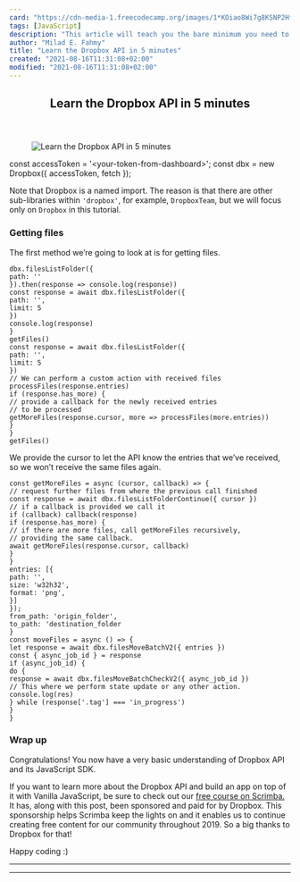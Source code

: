 ```yaml
---
card: "https://cdn-media-1.freecodecamp.org/images/1*KOiao8Wi7g8KSNP2HfxssA.png"
tags: [JavaScript]
description: "This article will teach you the bare minimum you need to know"
author: "Milad E. Fahmy"
title: "Learn the Dropbox API in 5 minutes"
created: "2021-08-16T11:31:08+02:00"
modified: "2021-08-16T11:31:08+02:00"
---
```

<div class="site-wrapper">
<main id="site-main" class="site-main outer">
<div class="inner">
<article class="post-full post tag-javascript tag-web-development tag-front-end-development tag-coding tag-technology ">
<header class="post-full-header">
<h1 class="post-full-title">Learn the Dropbox API in 5 minutes</h1>
</header>
<figure class="post-full-image">
<picture>
<source media="(max-width: 700px)" sizes="1px" srcset="data:image/gif;base64,R0lGODlhAQABAIAAAAAAAP///yH5BAEAAAAALAAAAAABAAEAAAIBRAA7 1w">
<source media="(min-width: 701px)" sizes="(max-width: 800px) 400px,
(max-width: 1170px) 700px,
1400px" srcset="https://cdn-media-1.freecodecamp.org/images/1*KOiao8Wi7g8KSNP2HfxssA.png 300w,
https://cdn-media-1.freecodecamp.org/images/1*KOiao8Wi7g8KSNP2HfxssA.png 600w,
https://cdn-media-1.freecodecamp.org/images/1*KOiao8Wi7g8KSNP2HfxssA.png 1000w,
https://cdn-media-1.freecodecamp.org/images/1*KOiao8Wi7g8KSNP2HfxssA.png 2000w">
<img onerror="this.style.display='none'" src="https://cdn-media-1.freecodecamp.org/images/1*KOiao8Wi7g8KSNP2HfxssA.png" alt="Learn the Dropbox API in 5 minutes">
</picture>
</figure>
<section class="post-full-content">
<div class="post-content">
const accessToken = '&lt;your-token-from-dashboard&gt;';
const dbx = new Dropbox({
accessToken,
fetch
});
</code></pre><p>Note that Dropbox is a named import. The reason is that there are other sub-libraries within <code>'dropbox'</code>, for example, <code>DropboxTeam</code>, but we will focus only on <code>Dropbox</code> in this tutorial.</p><h3 id="getting-files">Getting files</h3><p>The first method we’re going to look at is for getting files.</p><pre><code class="language-js">dbx.filesListFolder({
path: ''
}).then(response =&gt; console.log(response))
const response = await dbx.filesListFolder({
path: '',
limit: 5
})
console.log(response)
}
getFiles()
const response = await dbx.filesListFolder({
path: '',
limit: 5
})
// We can perform a custom action with received files
processFiles(response.entries)
if (response.has_more) {
// provide a callback for the newly received entries
// to be processed
getMoreFiles(response.cursor, more =&gt; processFiles(more.entries))
}
}
getFiles()
</code></pre><p>We provide the cursor to let the API know the entries that we’ve received, so we won’t receive the same files again.</p><pre><code class="language-js">const getMoreFiles = async (cursor, callback) =&gt; {
// request further files from where the previous call finished
const response = await dbx.filesListFolderContinue({ cursor })
// if a callback is provided we call it
if (callback) callback(response)
if (response.has_more) {
// if there are more files, call getMoreFiles recursively,
// providing the same callback.
await getMoreFiles(response.cursor, callback)
}
}
entries: [{
path: '',
size: 'w32h32',
format: 'png',
}]
});
from_path: 'origin_folder',
to_path: 'destination_folder
}
const moveFiles = async () =&gt; {
let response = await dbx.filesMoveBatchV2({ entries })
const { async_job_id } = response
if (async_job_id) {
do {
response = await dbx.filesMoveBatchCheckV2({ async_job_id })
// This where we perform state update or any other action.
console.log(res)
} while (response['.tag'] === 'in_progress')
}
}
</code></pre><h3 id="wrap-up">Wrap up</h3><p>Congratulations! You now have a very basic understanding of Dropbox API and its JavaScript SDK.</p><p>If you want to learn more about the Dropbox API and build an app on top of it with Vanilla JavaScript, be sure to check out our <a href="https://scrimba.com/g/gdropbox?utm_source=freecodecamp.org&amp;utm_medium=referral&amp;utm_campaign=gdropbox_5_minute_article">free course on Scrimba.</a> It has, along with this post, been sponsored and paid for by Dropbox. This sponsorship helps Scrimba keep the lights on and it enables us to continue creating free content for our community throughout 2019. So a big thanks to Dropbox for that!</p><p>Happy coding :)</p>
</div>
<hr>
<hr>
</section>
</article>
</div>
</main>
</div>
<!-- Google Tag Manager (noscript) -->
<!-- End Google Tag Manager (noscript) -->
